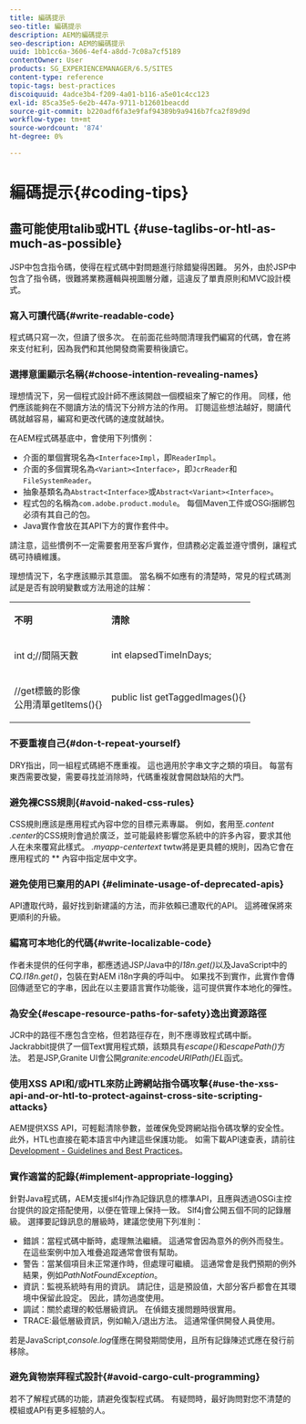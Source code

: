 ```yaml
---
title: 編碼提示
seo-title: 編碼提示
description: AEM的編碼提示
seo-description: AEM的編碼提示
uuid: 1bb1cc6a-3606-4ef4-a8dd-7c08a7cf5189
contentOwner: User
products: SG_EXPERIENCEMANAGER/6.5/SITES
content-type: reference
topic-tags: best-practices
discoiquuid: 4adce3b4-f209-4a01-b116-a5e01c4cc123
exl-id: 85ca35e5-6e2b-447a-9711-b12601beacdd
source-git-commit: b220adf6fa3e9faf94389b9a9416b7fca2f89d9d
workflow-type: tm+mt
source-wordcount: '874'
ht-degree: 0%

---
```


# 編碼提示{#coding-tips}

## 盡可能使用talib或HTL {#use-taglibs-or-htl-as-much-as-possible}

JSP中包含指令碼，使得在程式碼中對問題進行除錯變得困難。 另外，由於JSP中包含了指令碼，很難將業務邏輯與視圖層分離，這違反了單責原則和MVC設計模式。

### 寫入可讀代碼{#write-readable-code}

程式碼只寫一次，但讀了很多次。 在前面花些時間清理我們編寫的代碼，會在將來支付紅利，因為我們和其他開發商需要稍後讀它。

### 選擇意圖顯示名稱{#choose-intention-revealing-names}

理想情況下，另一個程式設計師不應該開啟一個模組來了解它的作用。 同樣，他們應該能夠在不閱讀方法的情況下分辨方法的作用。 訂閱這些想法越好，閱讀代碼就越容易，編寫和更改代碼的速度就越快。

在AEM程式碼基底中，會使用下列慣例：


* 介面的單個實現名為`<Interface>Impl`，即`ReaderImpl`。
* 介面的多個實現名為`<Variant><Interface>`，即`JcrReader`和`FileSystemReader`。
* 抽象基類名為`Abstract<Interface>`或`Abstract<Variant><Interface>`。
* 程式包的名稱為`com.adobe.product.module`。  每個Maven工件或OSGi捆綁包必須有其自己的包。
* Java實作會放在其API下方的實作套件中。


請注意，這些慣例不一定需要套用至客戶實作，但請務必定義並遵守慣例，讓程式碼可持續維護。

理想情況下，名字應該顯示其意圖。 當名稱不如應有的清楚時，常見的程式碼測試是是否有說明變數或方法用途的註解：

<table>
 <tbody>
  <tr>
   <td><p><strong>不明</strong></p> </td>
   <td><p><strong>清除</strong></p> </td>
  </tr>
  <tr>
   <td><p>int d;//間隔天數</p> </td>
   <td><p>int elapsedTimeInDays;</p> </td>
  </tr>
  <tr>
   <td><p>//get標籤的影像<br />公用清單getItems(){}</p> </td>
   <td><p>public list getTaggedImages(){}</p> </td>
  </tr>
 </tbody>
</table>

### 不要重複自己{#don-t-repeat-yourself}

DRY指出，同一組程式碼絕不應重複。 這也適用於字串文字之類的項目。 每當有東西需要改變，需要尋找並消除時，代碼重複就會開啟缺陷的大門。

### 避免裸CSS規則{#avoid-naked-css-rules}

CSS規則應該是應用程式內容中您的目標元素專屬。 例如，套用至&#x200B;*.content .center*&#x200B;的CSS規則會過於廣泛，並可能最終影響您系統中的許多內容，要求其他人在未來覆寫此樣式。 *.myapp-centertext* twtw將是更具體的規則，因為它會在應用程式的 ** 內容中指定居中文字。

### 避免使用已棄用的API {#eliminate-usage-of-deprecated-apis}

API遭取代時，最好找到新建議的方法，而非依賴已遭取代的API。 這將確保將來更順利的升級。

### 編寫可本地化的代碼{#write-localizable-code}

作者未提供的任何字串，都應透過JSP/Java中的&#x200B;*I18n.get()*&#x200B;以及JavaScript中的&#x200B;*CQ.I18n.get()*，包裝在對AEM i18n字典的呼叫中。 如果找不到實作，此實作會傳回傳遞至它的字串，因此在以主要語言實作功能後，這可提供實作本地化的彈性。

### 為安全{#escape-resource-paths-for-safety}逸出資源路徑

JCR中的路徑不應包含空格，但若路徑存在，則不應導致程式碼中斷。 Jackrabbit提供了一個Text實用程式類，該類具有&#x200B;*escape()*&#x200B;和&#x200B;*escapePath()*&#x200B;方法。 若是JSP,Granite UI會公開&#x200B;*granite:encodeURIPath()EL*&#x200B;函式。

### 使用XSS API和/或HTL來防止跨網站指令碼攻擊{#use-the-xss-api-and-or-htl-to-protect-against-cross-site-scripting-attacks}

AEM提供XSS API，可輕鬆清除參數，並確保免受跨網站指令碼攻擊的安全性。 此外，HTL也直接在範本語言中內建這些保護功能。 如需下載API速查表，請前往[Development - Guidelines and Best Practices](/help/sites-developing/dev-guidelines-bestpractices.md)。

### 實作適當的記錄{#implement-appropriate-logging}

針對Java程式碼，AEM支援slf4j作為記錄訊息的標準API，且應與透過OSGi主控台提供的設定搭配使用，以便在管理上保持一致。 Slf4j會公開五個不同的記錄層級。 選擇要記錄訊息的層級時，建議您使用下列准則：

* 錯誤：當程式碼中斷時，處理無法繼續。 這通常會因為意外的例外而發生。 在這些案例中加入堆疊追蹤通常會很有幫助。
* 警告：當某個項目未正常運作時，但處理可繼續。 這通常會是我們預期的例外結果，例如&#x200B;*PathNotFoundException*。
* 資訊：監視系統時有用的資訊。 請記住，這是預設值，大部分客戶都會在其環境中保留此設定。 因此，請勿過度使用。
* 調試：關於處理的較低層級資訊。 在偵錯支援問題時很實用。
* TRACE:最低層級資訊，例如輸入/退出方法。 這通常僅供開發人員使用。

若是JavaScript,*console.log*&#x200B;僅應在開發期間使用，且所有記錄陳述式應在發行前移除。

### 避免貨物崇拜程式設計{#avoid-cargo-cult-programming}

若不了解程式碼的功能，請避免復製程式碼。 有疑問時，最好詢問對您不清楚的模組或API有更多經驗的人。
